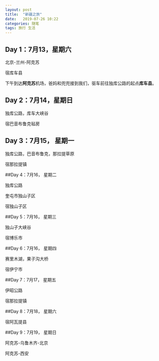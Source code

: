 ```yaml
---
layout: post
title:  "新疆之旅"
date:   2019-07-26 10:22
categories: 随笔
tags: 旅行 生活 
---
```


## Day 1：7月13，星期六

北京-兰州-阿克苏

宿库车县

下午到达**阿克苏**机场，爸妈和兜兜接到我们，驱车前往独库公路的起点**库车县**。



## Day 2：7月14，星期日

独库公路，库车大峡谷

宿巴音布鲁克毡房



## Day 3：7月15， 星期一

独库公路，巴音布鲁克，那拉提草原

宿那拉提镇



##Day 4：7月16， 星期二

独库公路

奎屯市独山子区

宿独山子区



##Day 5：7月16， 星期三

独山子大峡谷

宿博乐市



##Day 6：7月16， 星期四

赛里木湖，果子沟大桥

宿伊宁市



##Day 7：7月17， 星期五

伊昭公路

宿那拉提镇



##Day 8：7月18， 星期六

宿阿瓦提县



##Day 9：7月19， 星期日

阿克苏-乌鲁木齐-北京

阿克苏-西安